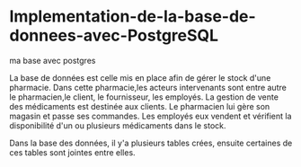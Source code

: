 # Implementation-de-la-base-de-donnees-avec-PostgreSQL
ma base avec postgres

La base de données est celle mis en place afin de gérer le stock d'une pharmacie.
Dans cette pharmacie,les acteurs intervenants sont entre autre le pharmacien,le client, le fournisseur, les employés.
La gestion de vente des médicaments est destinée aux clients.
Le pharmacien lui gère son magasin et passe ses commandes.
Les employés eux vendent et vérifient la disponibilité d'un ou plusieurs médicaments dans le stock.

Dans la base des données, il y'a plusieurs tables crées, ensuite certaines de ces tables sont jointes entre elles. 
